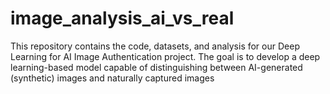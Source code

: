 # image_analysis_ai_vs_real
This repository contains the code, datasets, and analysis for our Deep Learning for AI Image Authentication project. The goal is to develop a deep learning-based model capable of distinguishing between AI-generated (synthetic) images and naturally captured images
